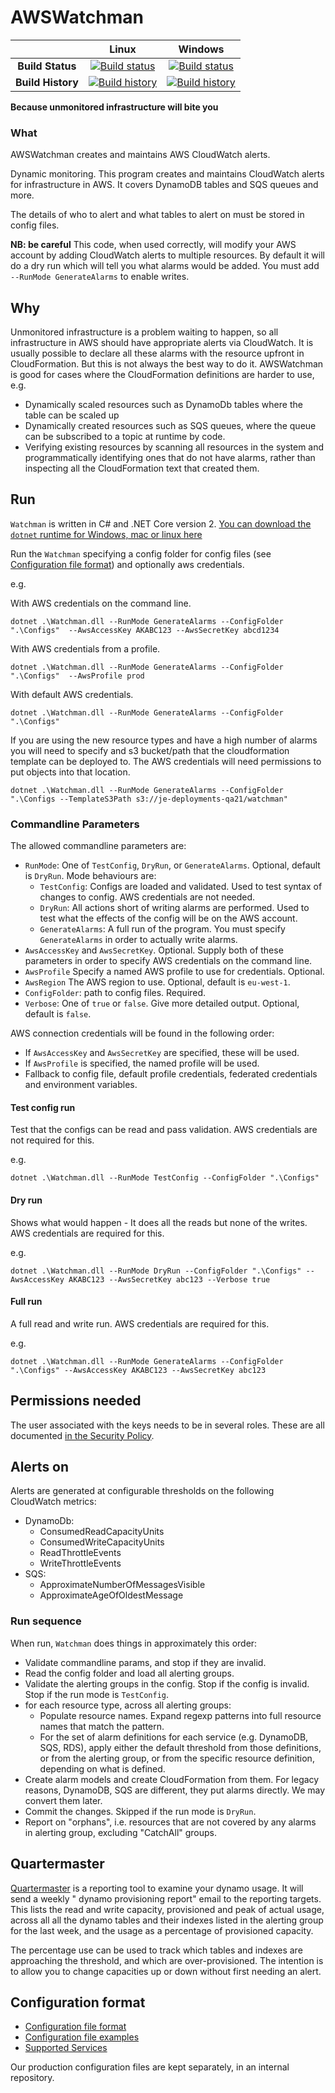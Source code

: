 # AWSWatchman

| | Linux | Windows |
|:-:|:-:|:-:|
| **Build Status** | [![Build status](https://img.shields.io/travis/justeat/AwsWatchman/master.svg)](https://travis-ci.org/justeat/AwsWatchman) | [![Build status](https://img.shields.io/appveyor/ci/justeattech/awswatchman/master.svg)](https://ci.appveyor.com/project/justeattech/awswatchman) |
| **Build History** | [![Build history](https://buildstats.info/travisci/chart/justeat/AwsWatchman?branch=master&includeBuildsFromPullRequest=false)](https://travis-ci.org/justeat/AwsWatchman) |  [![Build history](https://buildstats.info/appveyor/chart/justeattech/nlog-structuredlogging-json?branch=master&includeBuildsFromPullRequest=false)](https://ci.appveyor.com/project/justeattech/awswatchman) |

**Because unmonitored infrastructure will bite you**


### What 

AWSWatchman creates and maintains AWS CloudWatch alerts.

Dynamic monitoring. This program creates and maintains CloudWatch alerts for infrastructure in AWS. It covers DynamoDB tables and SQS queues and more.  

The details of who to alert and what tables to alert on must be stored in config files.

**NB: be careful** This code, when used correctly, will modify your AWS account by adding CloudWatch alerts to multiple resources. By default it will do a dry run which will tell you what alarms would be added. You must add `--RunMode GenerateAlarms` to enable writes.

## Why

Unmonitored infrastructure is a problem waiting to happen, so all infrastructure in AWS should have appropriate alerts via CloudWatch. It is usually possible to declare all these alarms with the resource upfront in CloudFormation. But this is not always the best way to do it. AWSWatchman is good for cases where the CloudFormation definitions are harder to use, e.g. 
- Dynamically scaled resources such as DynamoDb tables where the table can be scaled up
- Dynamically created resources such as SQS queues, where the queue can be subscribed to a topic at runtime by code.
- Verifying existing resources by scanning all resources in the system and programmatically identifying ones that do not have alarms, rather than inspecting all the CloudFormation text that created them.


## Run

`Watchman` is written in C# and .NET Core version 2. [You can download the `dotnet` runtime for Windows, mac or linux here](http://dot.net)

Run the `Watchman` specifying a config folder for config files (see [Configuration file format](ConfigurationFileFormat.md)) and optionally aws credentials.


e.g.

With AWS credentials on the command line.
```
dotnet .\Watchman.dll --RunMode GenerateAlarms --ConfigFolder ".\Configs"  --AwsAccessKey AKABC123 --AwsSecretKey abcd1234
```

With AWS credentials from a profile.
```
dotnet .\Watchman.dll --RunMode GenerateAlarms --ConfigFolder ".\Configs"  --AwsProfile prod
```

With default AWS credentials.
```
dotnet .\Watchman.dll --RunMode GenerateAlarms --ConfigFolder ".\Configs" 
```

If you are using the new resource types and have a high number of alarms you will need to specify and s3 bucket/path that the cloudformation template can be deployed to. The AWS credentials will need permissions to put objects into that location.

```
dotnet .\Watchman.dll --RunMode GenerateAlarms --ConfigFolder ".\Configs --TemplateS3Path s3://je-deployments-qa21/watchman" 
```

### Commandline Parameters

The allowed commandline parameters are:

* `RunMode`: One of `TestConfig`, `DryRun`, or `GenerateAlarms`. Optional, default is `DryRun`. Mode behaviours are:
  * `TestConfig`: Configs are loaded and validated. Used to test syntax of changes to config. AWS credentials are not needed.
  * `DryRun`: All actions short of writing alarms are performed. Used to test what the effects of the config will be on the AWS account.
  * `GenerateAlarms`: A full run of the program. You must specify `GenerateAlarms` in order to actually write alarms. 
* `AwsAccessKey` and `AwsSecretKey`. Optional. Supply both of these parameters in order to specify AWS credentials on the command line. 
* `AwsProfile` Specify a named AWS profile to use for credentials. Optional.
* `AwsRegion` The AWS region to use. Optional, default is `eu-west-1`.
* `ConfigFolder`: path to config files. Required.
* `Verbose`: One of `true` or `false`. Give more detailed output. Optional, default is `false`.

AWS connection credentials will be found in the following order:
* If `AwsAccessKey` and `AwsSecretKey` are specified, these will be used.
* If `AwsProfile` is specified, the named profile will be used.
* Fallback to config file, default profile credentials, federated credentials and environment variables.

#### Test config run

Test that the configs can be read and pass validation. AWS credentials are not required for this.

e.g.
```
dotnet .\Watchman.dll --RunMode TestConfig --ConfigFolder ".\Configs"
```

#### Dry run

Shows what would happen - It does all the reads but none of the writes. AWS credentials are required for this.

e.g.
```
dotnet .\Watchman.dll --RunMode DryRun --ConfigFolder ".\Configs" --AwsAccessKey AKABC123 --AwsSecretKey abc123 --Verbose true
```
#### Full run

A full read and write run. AWS credentials are required for this.

e.g.
```
dotnet .\Watchman.dll --RunMode GenerateAlarms --ConfigFolder ".\Configs" --AwsAccessKey AKABC123 --AwsSecretKey abc123
```


## Permissions needed

The user associated with the keys needs to be in several roles. These are all documented [in the Security Policy](SecurityPolicy.md).


## Alerts on

Alerts are generated at configurable thresholds on the following CloudWatch metrics:

* DynamoDb:
  * ConsumedReadCapacityUnits 
  * ConsumedWriteCapacityUnits
  * ReadThrottleEvents
  * WriteThrottleEvents
* SQS:
  * ApproximateNumberOfMessagesVisible
  * ApproximateAgeOfOldestMessage


### Run sequence

When run, `Watchman` does things in approximately this order:

- Validate commandline params, and stop if they are invalid.
- Read the config folder and load all alerting groups.
- Validate the alerting groups in the config. Stop if the config is invalid. Stop if the run mode is `TestConfig`.
- for each resource type, across all alerting groups:
  - Populate resource names. Expand regexp patterns into full resource names that match the pattern.
  - For the set of alarm definitions for each service (e.g. DynamoDB, SQS, RDS), apply either the default threshold from those definitions, or from the alerting group, or from the specific resource definition, depending on what is defined.
 - Create alarm models and create CloudFormation from them. For legacy reasons, DynamoDB, SQS are different, they put alarms directly. We may convert them later.
 - Commit the changes. Skipped if the run mode is `DryRun`.
 - Report on "orphans", i.e. resources that are not covered by any alarms in alerting group, excluding "CatchAll" groups.


## Quartermaster

[Quartermaster](Quartermaster.md) is a reporting tool to examine your dynamo usage. It will send a weekly " dynamo provisioning report" email to the reporting targets. This lists the read and write capacity, provisioned and peak of actual usage, across all all the dynamo tables and their indexes listed in the alerting group for the last week, and the usage as a percentage of provisioned capacity. 

The percentage use can be used to track which tables and indexes are approaching the threshold, and which are over-provisioned. The intention is to allow you to change capacities up or down without first needing an alert.

## Configuration format

- [Configuration file format](ConfigurationFileFormat.md)
- [Configuration file examples](ConfigurationExamples.md)
- [Supported Services](SupportedServices.md)

Our production configuration files are kept separately, in an internal repository.
